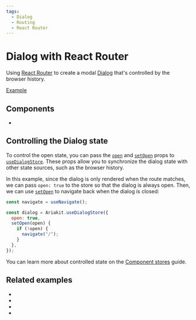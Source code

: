 ```yaml
---
tags:
  - Dialog
  - Routing
  - React Router
---
```


# Dialog with React Router

<div data-description>

Using <a href="https://reactrouter.com">React Router</a> to create a modal <a href="/components/dialog">Dialog</a> that's controlled by the browser history.

</div>

<div data-tags></div>

<a href="./index.tsx" data-playground>Example</a>

## Components

<div data-cards="components">

- [](/components/dialog)

</div>

## Controlling the Dialog state

To control the open state, you can pass the [`open`](/reference/use-dialog-store#open) and [`setOpen`](/reference/use-dialog-store#setopen) props to [`useDialogStore`](/reference/use-dialog-store). These props allow you to synchronize the dialog state with other state sources, such as the browser history.

In this example, since the dialog is only rendered when the route matches, we can pass `open: true` to the store so that the dialog is always open. Then, we can use [`setOpen`](/reference/use-dialog-store#setopen) to navigate back when the dialog is closed:

```js {4,7}
const navigate = useNavigate();

const dialog = Ariakit.useDialogStore({
  open: true,
  setOpen(open) {
    if (!open) {
      navigate("/");
    }
  },
});
```

You can learn more about controlled state on the [Component stores](/guide/component-stores#controlled-state) guide.

## Related examples

<div data-cards="examples">

- [](/examples/tab-react-router)
- [](/examples/dialog-next-router)
- [](/examples/dialog-menu)
- [](/examples/dialog-nested)

</div>
